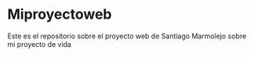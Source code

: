 # Miproyectoweb
Este es el repositorio sobre el proyecto web de Santiago Marmolejo sobre mi proyecto de vida
